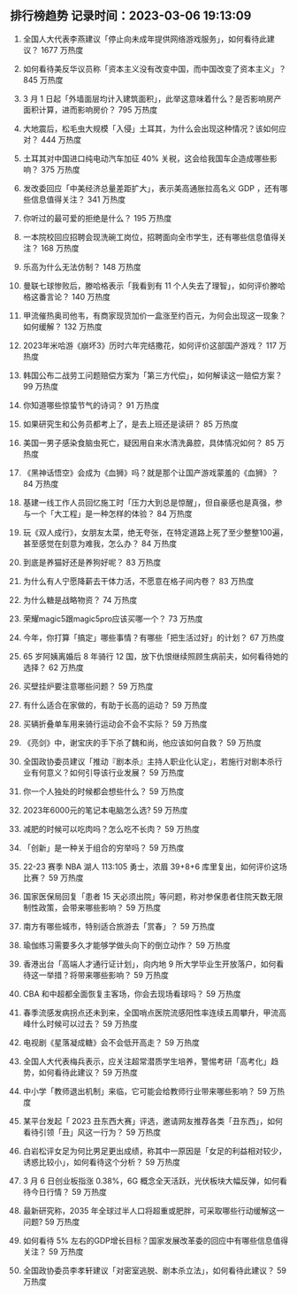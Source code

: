 
## 排行榜趋势 记录时间：2023-03-06 19:13:09
  
  1. 全国人大代表李燕建议「停止向未成年提供网络游戏服务」，如何看待此建议？ 1677 万热度
    
  2. 如何看待美反华议员称「资本主义没有改变中国，而中国改变了资本主义」？ 845 万热度
    
  3. 3 月 1 日起「外墙面层均计入建筑面积」，此举这意味着什么？是否影响房产面积计算，进而影响房价？ 795 万热度
    
  4. 大地震后，松毛虫大规模「入侵」土耳其，为什么会出现这种情况？该如何应对？ 444 万热度
    
  5. ​土耳其对中国进口纯电动汽车加征 40% 关税，这会给我国车企造成哪些影响？ 375 万热度
    
  6. 发改委回应「中美经济总量差距扩大」，表示美高通胀拉高名义 GDP ，还有哪些信息值得关注？ 341 万热度
    
  7. 你听过的最可爱的拒绝是什么？ 195 万热度
    
  8. 一本院校回应招聘会现洗碗工岗位，招聘面向全市学生，还有哪些信息值得关注？ 168 万热度
    
  9. 乐高为什么无法仿制？ 148 万热度
    
  10. 曼联七球惨败后，滕哈格表示「我看到有 11 个人失去了理智」，如何评价滕哈格这番言论？ 140 万热度
    
  11. 甲流催热奥司他韦，有商家现货加价一盒涨至约百元，为何会出现这一现象？如何缓解？ 132 万热度
    
  12. 2023年米哈游《崩坏3》历时六年完结撒花，如何评价这部国产游戏？ 117 万热度
    
  13. 韩国公布二战劳工问题赔偿方案为「第三方代偿」，如何解读这一赔偿方案？ 99 万热度
    
  14. 你知道哪些惊蛰节气的诗词？ 91 万热度
    
  15. 如果研究生和公务员都考上了，是去上班还是读研？ 85 万热度
    
  16. 美国一男子感染食脑虫死亡，疑因用自来水清洗鼻腔，具体情况如何？ 85 万热度
    
  17. 《黑神话悟空》会成为《血狮》吗？就是那个让国产游戏蒙羞的《血狮》？ 84 万热度
    
  18. 基建一线工作人员回忆施工时「压力大到总是惊醒」，但自豪感也是真强，参与一个「大工程」是一种怎样的体验？ 84 万热度
    
  19. 玩《双人成行》，女朋友太菜，绝无夸张，在特定道路上死了至少整整100遍，甚至感觉在刻意为难我，怎么办？ 84 万热度
    
  20. 到底是养猫好还是养狗好呢？ 83 万热度
    
  21. 为什么有人宁愿降薪去干体力活，不愿意在格子间内卷？ 83 万热度
    
  22. 为什么糖是战略物资？ 74 万热度
    
  23. 荣耀magic5跟magic5pro应该买哪一个？ 73 万热度
    
  24. 今年，你打算「搞定」哪些事情？有哪些「把生活过好」的计划？ 67 万热度
    
  25. 65 岁阿姨离婚后 8 年骑行 12 国，放下仇恨继续照顾生病前夫，如何看待她的选择？ 62 万热度
    
  26. 买壁挂炉要注意哪些问题？ 59 万热度
    
  27. 有什么适合在家做的，有助于长高的运动？ 59 万热度
    
  28. 买辆折叠单车用来骑行运动会不会不实际？ 59 万热度
    
  29. 《亮剑》中，谢宝庆的手下杀了魏和尚，他应该如何自救？ 59 万热度
    
  30. 全国政协委员建议「推动『剧本杀』主持人职业化认定」，若施行对剧本杀行业有何意义？如何引导该行业发展？ 59 万热度
    
  31. 你一个人独处的时候都会想些什么？ 59 万热度
    
  32. 2023年6000元的笔记本电脑怎么选? 59 万热度
    
  33. 减肥的时候可以吃肉吗？怎么吃不长肉？ 59 万热度
    
  34. 「创新」是一种关于组合的穷举吗？ 59 万热度
    
  35. 22-23 赛季 NBA 湖人 113:105 勇士，浓眉 39+8+6 库里复出，如何评价这场比赛？ 59 万热度
    
  36. 国家医保局回复「患者 15 天必须出院」等问题，称对参保患者住院天数无限制性政策，会带来哪些影响？ 59 万热度
    
  37. 南方有哪些城市，特别适合旅游去「赏春」？ 59 万热度
    
  38. 瑜伽练习需要多久才能够学做头向下的倒立动作？ 59 万热度
    
  39. 香港出台「高端人才通行证计划」，向内地 9 所大学毕业生开放落户，如何看待这一举措？将带来哪些影响？ 59 万热度
    
  40. CBA 和中超都全面恢复主客场，你会去现场看球吗？ 59 万热度
    
  41. 春季流感发病拐点还未到来，全国哨点医院流感阳性率连续五周攀升，甲流高峰什么时候可以过去？ 59 万热度
    
  42. 电视剧《星落凝成糖》会不会低开高走？ 59 万热度
    
  43. 全国人大代表梅兵表示，应关注超常潜质学生培养，警惕考研「高考化」趋势，如何看待此建议？ 59 万热度
    
  44. 中小学「教师退出机制」来临，它可能会给教师行业带来哪些影响？ 59 万热度
    
  45. 某平台发起「 2023 丑东西大赛」评选，邀请网友推荐各类「丑东西」，如何看待引领「丑」风这一行为？ 59 万热度
    
  46. 白岩松评女足为何比男足更出成绩，称其中一原因是「女足的利益相对较少，诱惑比较小」，如何看待这个分析？ 59 万热度
    
  47. 3 月 6 日创业板指涨 0.38%，6G 概念全天活跃，光伏板块大幅反弹，如何看待今日行情？ 59 万热度
    
  48. 最新研究称，2035 年全球过半人口将超重或肥胖，可采取哪些行动缓解这一问题? 59 万热度
    
  49. 如何看待 5% 左右的GDP增长目标？国家发展改革委的回应中有哪些信息值得关注？ 59 万热度
    
  50. 全国政协委员李孝轩建议「对密室逃脱、剧本杀立法」，如何看待此建议？ 59 万热度
    